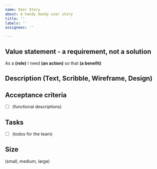 ```yaml
---
name: User Story
about: A handy dandy user story
title: ''
labels: ''
assignees: ''

---
```


## Value statement - a requirement, not a solution
As a **(role)**
I need **(an action)**
so that **(a benefit)**

## Description (Text, Scribble, Wireframe, Design)

## Acceptance criteria
- [ ] (functional descriptions)

## Tasks
- [ ] (todos for the team)

## Size
(small, medium, large)
